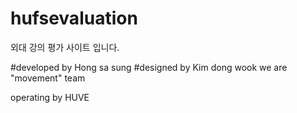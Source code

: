 # hufsevaluation
외대 강의 평가 사이트 입니다.

#developed by Hong sa sung
#designed by Kim dong wook
we are "movement" team

operating by HUVE


